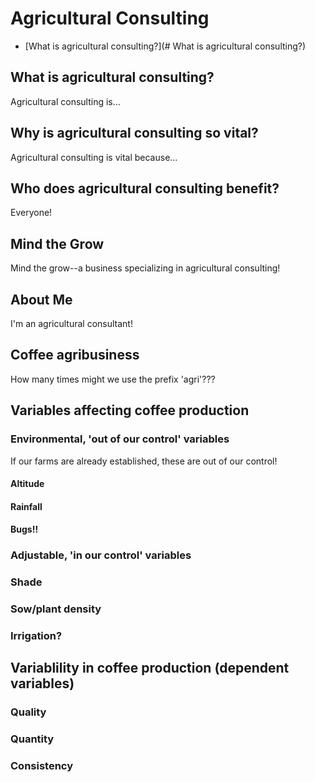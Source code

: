 # Agricultural Consulting

- [What is agricultural consulting?](# What is agricultural consulting?)


## What is agricultural consulting?

Agricultural consulting is...

## Why is agricultural consulting so vital?

Agricultural consulting is vital because...

## Who does agricultural consulting benefit?

Everyone!

## Mind the Grow

Mind the grow--a business specializing in agricultural consulting!

## About Me

I'm an agricultural consultant!

## Coffee agribusiness

How many times might we use the prefix 'agri'???

## Variables affecting coffee production

### Environmental, 'out of our control' variables

If our farms are already established, these are out of our control!

#### Altitude

#### Rainfall

#### Bugs!!

### Adjustable, 'in our control' variables

### Shade

### Sow/plant density

### Irrigation?

## Variablility in coffee production (dependent variables)

### Quality

### Quantity

### Consistency


